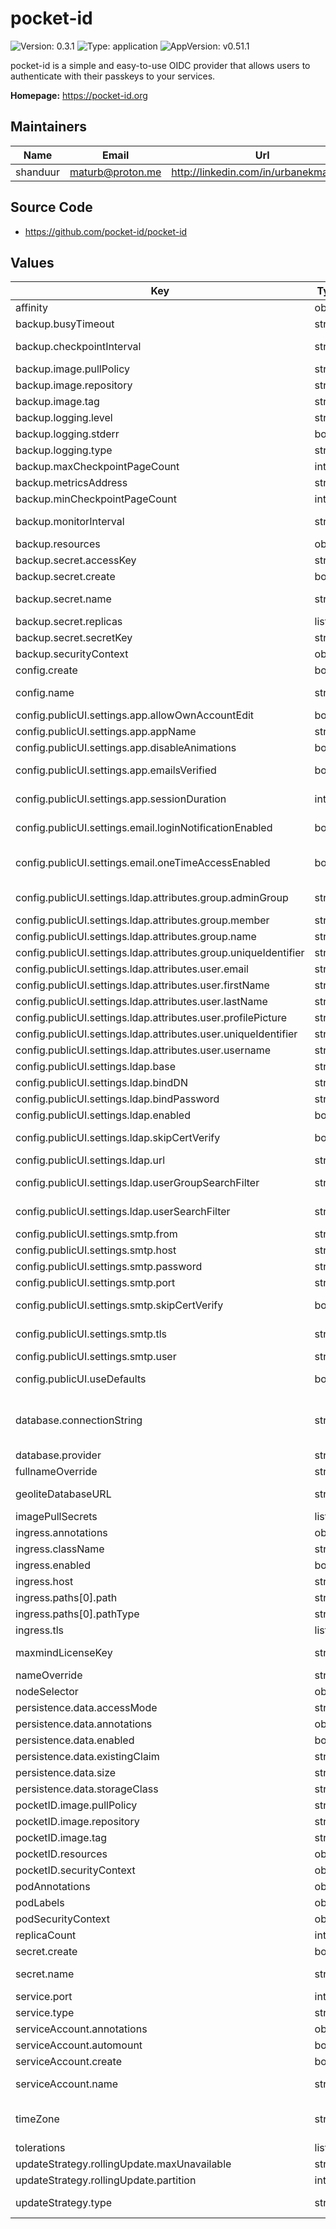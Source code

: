 # pocket-id

![Version: 0.3.1](https://img.shields.io/badge/Version-0.3.1-informational?style=flat) ![Type: application](https://img.shields.io/badge/Type-application-informational?style=flat) ![AppVersion: v0.51.1](https://img.shields.io/badge/AppVersion-v0.51.1-informational?style=flat)

pocket-id is a simple and easy-to-use OIDC provider that allows users to authenticate
with their passkeys to your services.

**Homepage:** <https://pocket-id.org>

## Maintainers

| Name | Email | Url |
| ---- | ------ | --- |
| shanduur | <maturb@proton.me> | <http://linkedin.com/in/urbanekmateusz> |

## Source Code

* <https://github.com/pocket-id/pocket-id>

## Values

| Key | Type | Default | Description |
|-----|------|---------|-------------|
| affinity | object | `{}` | Affinity settings for the pods. |
| backup.busyTimeout | string | `"1s"` | Busy timeout, if empty, default is used. |
| backup.checkpointInterval | string | `"1m"` | Interval between checkpoints in Go duration format. If empty, default is used. |
| backup.image.pullPolicy | string | `"IfNotPresent"` | Image pull policy. |
| backup.image.repository | string | `"docker.io/litestream/litestream"` | Registry and repository for the pocket-id image. |
| backup.image.tag | string | `"0.3.13"` | Tag for the image. |
| backup.logging.level | string | `"INFO"` | Logging level. Options: DEBUG, INFO, WARNING, ERROR |
| backup.logging.stderr | bool | `false` | Whether to log to stderr (default is stdout) |
| backup.logging.type | string | `"text"` | Logging format. Options: text or json |
| backup.maxCheckpointPageCount | int | `10000` | Maximum number of pages processed during a checkpoint. |
| backup.metricsAddress | string | `"0.0.0.0:8080"` | The address the metrics endpoint binds to. |
| backup.minCheckpointPageCount | int | `1000` | Minimum number of pages to trigger a checkpoint. |
| backup.monitorInterval | string | `"1s"` | Interval for monitoring in Go duration format (e.g. "30s"). If empty, default is used. |
| backup.resources | object | `{}` |  |
| backup.secret.accessKey | string | `""` | Primary S3 access key. |
| backup.secret.create | bool | `true` | Specifies whether a secret should be created. |
| backup.secret.name | string | `""` | Specifies name of a secret used to configure the pocket-id. If not filled, uses full name. |
| backup.secret.replicas | list | `[]` |  |
| backup.secret.secretKey | string | `""` | Primary S3 secret key. |
| backup.securityContext | object | `{}` |  |
| config.create | bool | `true` | Specifies whether a config map should be created. |
| config.name | string | `""` | Specifies name of a config map used to configure the pocket-id. If not filled, uses full name. |
| config.publicUI.settings.app.allowOwnAccountEdit | bool | `true` | Whether users can edit their own account details |
| config.publicUI.settings.app.appName | string | `"Pocket ID"` | The name of the application to be displayed in the UI |
| config.publicUI.settings.app.disableAnimations | bool | `false` | Whether to disable animations in the Admin UI |
| config.publicUI.settings.app.emailsVerified | bool | `false` | Whether the user's email is pre-marked as verified for OIDC clients (typically used for testing) |
| config.publicUI.settings.app.sessionDuration | int | `60` | Duration in minutes of a session before the user must sign in again |
| config.publicUI.settings.email.loginNotificationEnabled | bool | `false` | Whether to send an email notification when a user logs in from a new device |
| config.publicUI.settings.email.oneTimeAccessEnabled | bool | `false` | Whether to allow one-time access sign-ins via a link sent to the user's email    (note: this reduces security significantly, as anyone with email access can sign in) |
| config.publicUI.settings.ldap.attributes.group.adminGroup | string | `""` | LDAP attribute for the admin group (used to assign Admin privileges) |
| config.publicUI.settings.ldap.attributes.group.member | string | `"member"` | LDAP attribute for querying group members |
| config.publicUI.settings.ldap.attributes.group.name | string | `""` | LDAP attribute for the group's name |
| config.publicUI.settings.ldap.attributes.group.uniqueIdentifier | string | `""` | LDAP attribute for the unique identifier of the group |
| config.publicUI.settings.ldap.attributes.user.email | string | `""` | LDAP attribute for the email address of the user |
| config.publicUI.settings.ldap.attributes.user.firstName | string | `""` | LDAP attribute for the user's first name |
| config.publicUI.settings.ldap.attributes.user.lastName | string | `""` | LDAP attribute for the user's last name |
| config.publicUI.settings.ldap.attributes.user.profilePicture | string | `""` | LDAP attribute for the user's profile picture |
| config.publicUI.settings.ldap.attributes.user.uniqueIdentifier | string | `""` | LDAP attribute for the unique identifier of the user |
| config.publicUI.settings.ldap.attributes.user.username | string | `""` | LDAP attribute for the username of the user |
| config.publicUI.settings.ldap.base | string | `""` | LDAP search base DN for queries |
| config.publicUI.settings.ldap.bindDN | string | `""` | LDAP bind distinguished name (DN) |
| config.publicUI.settings.ldap.bindPassword | string | `""` | LDAP bind password for authentication |
| config.publicUI.settings.ldap.enabled | bool | `false` | Whether to enable LDAP authentication |
| config.publicUI.settings.ldap.skipCertVerify | bool | `false` | Whether to skip LDAP certificate verification (useful for self-signed certificates) |
| config.publicUI.settings.ldap.url | string | `""` | URL of the LDAP server |
| config.publicUI.settings.ldap.userGroupSearchFilter | string | `"(objectClass=groupOfNames)"` | LDAP group search filter (default is typically fine for most setups) |
| config.publicUI.settings.ldap.userSearchFilter | string | `"(objectClass=person)"` | LDAP user search filter (default is typically fine for most setups) |
| config.publicUI.settings.smtp.from | string | `""` | Sender email address for outgoing emails |
| config.publicUI.settings.smtp.host | string | `""` | SMTP server hostname used to send outgoing emails |
| config.publicUI.settings.smtp.password | string | `""` | SMTP password for authentication |
| config.publicUI.settings.smtp.port | string | `""` | SMTP server port |
| config.publicUI.settings.smtp.skipCertVerify | bool | `false` | Whether to skip SMTP certificate verification (useful for self-signed certificates) |
| config.publicUI.settings.smtp.tls | string | `"none"` | TLS option to use for SMTP. Options are 'none', 'starttls', or 'tls' |
| config.publicUI.settings.smtp.user | string | `""` | SMTP username for authentication |
| config.publicUI.useDefaults | bool | `true` | Whether to enable default settings for the UI or allow customizations |
| database.connectionString | string | `"file:data/pocket-id.db?_journal_mode=WAL&_busy_timeout=2500&_txlock=immediate"` | Connection string for the database.    - For sqlite: file:data/pocket-id.db?_journal_mode=WAL&_busy_timeout=2500&_txlock=immediate    - For postgres: postgres://user:password@host:port/dbname |
| database.provider | string | `"sqlite"` | Database provider to use. Options: "sqlite" or "postgres". |
| fullnameOverride | string | `""` | Override for the full name. |
| geoliteDatabaseURL | string | `"https://download.maxmind.com/app/geoip_download?edition_id=GeoLite2-City&license_key=%s&suffix=tar.gz"` | URL template to download the MaxMind GeoLite2-City database. `%s` will be replaced with the license key. |
| imagePullSecrets | list | `[]` | Secrets for pulling images. |
| ingress.annotations | object | `{}` | Annotations to add to the ingress. |
| ingress.className | string | `""` | Ingress class name. |
| ingress.enabled | bool | `false` | Specifies whether ingress should be enabled. |
| ingress.host | string | `"pocket-id.example.local"` | Ingress host configuration. |
| ingress.paths[0].path | string | `"/"` |  |
| ingress.paths[0].pathType | string | `"ImplementationSpecific"` |  |
| ingress.tls | list | `[]` | List of TLS configurations for the ingress. |
| maxmindLicenseKey | string | `""` | MaxMind license key used to download the GeoLite2 database. Leave blank to disable download. |
| nameOverride | string | `""` | Override for the name. |
| nodeSelector | object | `{}` | Node selector for the pods. |
| persistence.data.accessMode | string | `"ReadWriteOnce"` | Access mode for the PVC. |
| persistence.data.annotations | object | `{}` | Annotations applied to PVC. |
| persistence.data.enabled | bool | `false` | Enable/disable PVC creation for data. |
| persistence.data.existingClaim | string | `""` | Use an existing PVC if defined, otherwise create one. |
| persistence.data.size | string | `"10Gi"` | Storage size for the PVC. |
| persistence.data.storageClass | string | `""` | Specify the StorageClass (if required). |
| pocketID.image.pullPolicy | string | `"IfNotPresent"` | Image pull policy. |
| pocketID.image.repository | string | `"ghcr.io/pocket-id/pocket-id"` | Registry and repository for the pocket-id image. |
| pocketID.image.tag | string | `"v0.53.0"` | Tag for the image. |
| pocketID.resources | object | `{}` |  |
| pocketID.securityContext | object | `{}` |  |
| podAnnotations | object | `{}` | Annotations to be added to the pods. |
| podLabels | object | `{}` | Labels to be added to the pods. |
| podSecurityContext | object | `{}` |  |
| replicaCount | int | `1` | Number of replicas for the stateful set. |
| secret.create | bool | `true` | Specifies whether a secret should be created. |
| secret.name | string | `""` | Specifies name of a secret used to configure the pocket-id. If not filled, uses full name. |
| service.port | int | `80` | Service port. |
| service.type | string | `"ClusterIP"` | Service type. |
| serviceAccount.annotations | object | `{}` | Annotations to add to the service account. |
| serviceAccount.automount | bool | `true` | Automatically mount a ServiceAccount's API credentials. |
| serviceAccount.create | bool | `true` | Specifies whether a service account should be created. |
| serviceAccount.name | string | `""` | The name of the service account to use. If not set and create is true, a name is generated using the fullname template. |
| timeZone | string | `"Etc/UTC"` | Specifies the time zone to be used by the application. Use a valid IANA time zone string (e.g., "Etc/UTC", "America/New_York"). |
| tolerations | list | `[]` | Tolerations for the pods. |
| updateStrategy.rollingUpdate.maxUnavailable | string | `"100%"` |  |
| updateStrategy.rollingUpdate.partition | int | `0` |  |
| updateStrategy.type | string | `"RollingUpdate"` | The deployment strategy to use to replace existing pods with new ones. Options: "RollingUpdate" or "OnDelete". |

